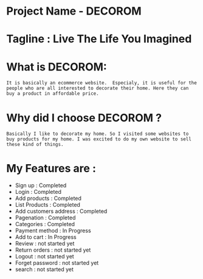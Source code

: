 <!-- # README

This README would normally document whatever steps are necessary to get the
application up and running.

Things you may want to cover:

* Ruby version

* System dependencies

* Configuration

* Database creation

* Database initialization

* How to run the test suite

* Services (job queues, cache servers, search engines, etc.)

* Deployment instructions

* ... -->
# Project Name - DECOROM
# Tagline : Live The Life You Imagined
# What is DECOROM:
    It is basically an ecommerce website.  Especialy, it is useful for the people who are all interested to decorate their home. Here they can buy a product in affordable price.

# Why did I choose DECOROM ?  
    Basically I like to decorate my home. So I visited some websites to buy products for my home. I was excited to do my own website to sell these kind of things.

# My Features are :

* Sign up : Completed
* Login : Completed
* Add products : Completed
* List Products : Completed
* Add customers address : Completed
* Pagenation : Completed
* Categories : Completed
* Payment method : In Progress
* Add to cart : In Progress
* Review : not started yet
* Return orders : not started yet
* Logout : not started yet
* Forget password : not started yet
* search : not started yet

